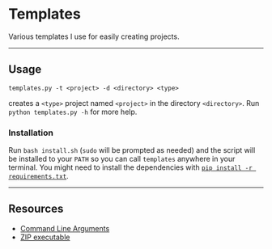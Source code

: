 # Templates
Various templates I use for easily creating projects.

---

## Usage
```
templates.py -t <project> -d <directory> <type>
```
creates a `<type>` project named `<project>` in the directory `<directory>`.
Run `python templates.py -h` for more help.

### Installation
Run `bash install.sh` (`sudo` will be prompted as needed) and the script will be installed to your `PATH` so you can call `templates` anywhere in your terminal.
You might need to install the dependencies with [`pip install -r requirements.txt`](http://bit.ly/2wqf0gh).

---

## Resources
* [Command Line Arguments](http://bit.ly/2glVvy1)
* [ZIP executable](http://bit.ly/2pUwe4m)
